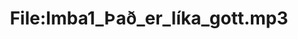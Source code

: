 ---
title: File:Imba1_Það_er_líka_gott.mp3
recording of: Það er líka gott.
reading speed: slow
speaker: Imba
license: CC0
---